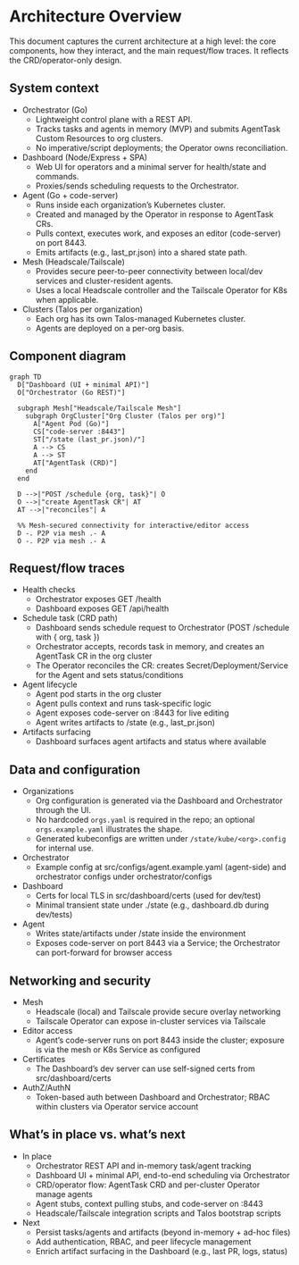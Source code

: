 # Architecture Overview

This document captures the current architecture at a high level: the core components, how they interact, and the main request/flow traces. It reflects the CRD/operator-only design.

## System context

- Orchestrator (Go)
  - Lightweight control plane with a REST API.
  - Tracks tasks and agents in memory (MVP) and submits AgentTask Custom Resources to org clusters.
  - No imperative/script deployments; the Operator owns reconciliation.
- Dashboard (Node/Express + SPA)
  - Web UI for operators and a minimal server for health/state and commands.
  - Proxies/sends scheduling requests to the Orchestrator.
- Agent (Go + code-server)
  - Runs inside each organization’s Kubernetes cluster.
  - Created and managed by the Operator in response to AgentTask CRs.
  - Pulls context, executes work, and exposes an editor (code-server) on port 8443.
  - Emits artifacts (e.g., last_pr.json) into a shared state path.
- Mesh (Headscale/Tailscale)
  - Provides secure peer-to-peer connectivity between local/dev services and cluster-resident agents.
  - Uses a local Headscale controller and the Tailscale Operator for K8s when applicable.
- Clusters (Talos per organization)
  - Each org has its own Talos-managed Kubernetes cluster.
  - Agents are deployed on a per-org basis.

## Component diagram

```mermaid
graph TD
  D["Dashboard (UI + minimal API)"]
  O["Orchestrator (Go REST)"]

  subgraph Mesh["Headscale/Tailscale Mesh"]
    subgraph OrgCluster["Org Cluster (Talos per org)"]
      A["Agent Pod (Go)"]
      CS["code-server :8443"]
      ST["/state (last_pr.json)/"]
      A --> CS
      A --> ST
      AT["AgentTask (CRD)"]
    end
  end

  D -->|"POST /schedule {org, task}"| O
  O -->|"create AgentTask CR"| AT
  AT -->|"reconciles"| A

  %% Mesh-secured connectivity for interactive/editor access
  D -. P2P via mesh .- A
  O -. P2P via mesh .- A
```

## Request/flow traces

- Health checks
  - Orchestrator exposes GET /health
  - Dashboard exposes GET /api/health
- Schedule task (CRD path)
  - Dashboard sends schedule request to Orchestrator (POST /schedule with { org, task })
  - Orchestrator accepts, records task in memory, and creates an AgentTask CR in the org cluster
  - The Operator reconciles the CR: creates Secret/Deployment/Service for the Agent and sets status/conditions
- Agent lifecycle
  - Agent pod starts in the org cluster
  - Agent pulls context and runs task-specific logic
  - Agent exposes code-server on :8443 for live editing
  - Agent writes artifacts to /state (e.g., last_pr.json)
- Artifacts surfacing
  - Dashboard surfaces agent artifacts and status where available

## Data and configuration

- Organizations
  - Org configuration is generated via the Dashboard and Orchestrator through the UI.
  - No hardcoded `orgs.yaml` is required in the repo; an optional `orgs.example.yaml` illustrates the shape.
  - Generated kubeconfigs are written under `/state/kube/<org>.config` for internal use.
- Orchestrator
  - Example config at src/configs/agent.example.yaml (agent-side) and orchestrator configs under orchestrator/configs
- Dashboard
  - Certs for local TLS in src/dashboard/certs (used for dev/test)
  - Minimal transient state under ./state (e.g., dashboard.db during dev/tests)
- Agent
  - Writes state/artifacts under /state inside the environment
  - Exposes code-server on port 8443 via a Service; the Orchestrator can port-forward for browser access

## Networking and security

- Mesh
  - Headscale (local) and Tailscale provide secure overlay networking
  - Tailscale Operator can expose in-cluster services via Tailscale
- Editor access
  - Agent’s code-server runs on port 8443 inside the cluster; exposure is via the mesh or K8s Service as configured
- Certificates
  - The Dashboard’s dev server can use self-signed certs from src/dashboard/certs
- AuthZ/AuthN
  - Token-based auth between Dashboard and Orchestrator; RBAC within clusters via Operator service account

## What’s in place vs. what’s next

- In place
  - Orchestrator REST API and in-memory task/agent tracking
  - Dashboard UI + minimal API, end-to-end scheduling via Orchestrator
  - CRD/operator flow: AgentTask CRD and per-cluster Operator manage agents
  - Agent stubs, context pulling stubs, and code-server on :8443
  - Headscale/Tailscale integration scripts and Talos bootstrap scripts
- Next
  - Persist tasks/agents and artifacts (beyond in-memory + ad-hoc files)
  - Add authentication, RBAC, and peer lifecycle management
  - Enrich artifact surfacing in the Dashboard (e.g., last PR, logs, status)
````
